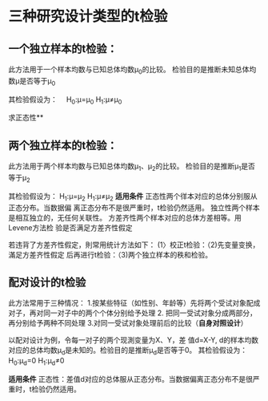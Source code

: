 # 三种研究设计类型的t检验

## 一个独立样本的t检验：
此方法用于一个样本均数与已知总体均数μ<sub>0</sub>的比较。 检验目的是推断未知总体均数μ是否等于μ<sub>0</sub>

 其检验假设为：
 H<sub>0</sub>:μ=μ<sub>0</sub>
   H<sub>1</sub>:μ≠μ<sub>0</sub>

 求正态性**


## 两个独立样本的t检验：
此方法用于两个样本均数与已知总体均数μ<sub>1</sub>、μ<sub>2</sub>的比较。 检验目的是推断μ<sub>1</sub>是否等于μ<sub>2</sub> 

其检验假设为：
H<sub>1</sub>:μ=μ<sub>2</sub>
 H<sub>1</sub>:μ≠μ<sub>2</sub>
**适用条件**
正态性两个徉本对应的总体分别服从正态分布。当数据偏 离正态分布不是很严重时，t检验仍然适用。
独立性两个样本是相互独立的，无任何关联性。
方差齐性两个样本对应的总体方差相等。用Levene方法检 验是否满足方差齐性假定

若违背了方差齐性假定，則常用统计方法如下：
(1〉校正t检验：（2)先变量变换，滿足方差齐性假定 后再进行t检验：（3)两个独立样本的秩和检验。

## 配对设计的t检验
此方法常用于三种情况：
1.按某些特征（如性别、年龄等）先将两个受试对象配成对子，再对同一对子中的两个个体分别给予处理 
2. 把同一受试对象分成两部分，再分别给予两种不同处理
3.对同一受试对象处理前后的比较（**自身对照设计**）

以配对设计为例，令每一对子的两个现測变量为X、Y，差 值d=X-Y, d的样本均数对应的总体均数μ<sub>d</sub>是未知的。检验目的是推断μ<sub>d</sub>是否等于0。
其检验假设为：
H<sub>0</sub>:μ<sub>d</sub>=0
H<sub>1</sub>:μ<sub>d</sub>≠0

**适用条件**
正态性：差值d对应的总体服从正态分布。当数据偏离正态分布不是很严重时，t检验仍然适用。


